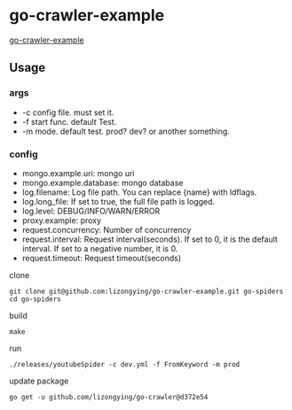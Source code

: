 # go-crawler-example

[go-crawler-example](https://github.com/lizongying/go-crawler-example)

## Usage

### args

* -c config file. must set it.
* -f start func. default Test.
* -m mode. default test. prod? dev? or another something.

### config

* mongo.example.uri: mongo uri
* mongo.example.database: mongo database
* log.filename: Log file path. You can replace {name} with ldflags.
* log.long_file: If set to true, the full file path is logged.
* log.level: DEBUG/INFO/WARN/ERROR
* proxy.example: proxy
* request.concurrency: Number of concurrency
* request.interval: Request interval(seconds). If set to 0, it is the default interval. If set to a negative number, it
  is 0.
* request.timeout: Request timeout(seconds)

clone

```shell
git clone git@github.com:lizongying/go-crawler-example.git go-spiders
cd go-spiders

```

build

```shell
make
```

run

```shell
./releases/youtubeSpider -c dev.yml -f FromKeyword -m prod
```

update package

```shell
go get -u github.com/lizongying/go-crawler@d372e54 
```